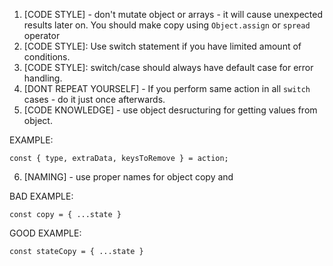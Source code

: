 1. [CODE STYLE] - don't mutate object or arrays - it will cause unexpected results later on. You should make copy using `Object.assign` or `spread` operator
2. [CODE STYLE]: Use switch statement if you have limited amount of conditions.
3. [CODE STYLE]: switch/case should always have default case for error handling.
4. [DONT REPEAT YOURSELF] - If you perform same action in all `switch` cases - do it just once afterwards.
5. [CODE KNOWLEDGE] - use object desructuring for getting values from object.

EXAMPLE:
```
const { type, extraData, keysToRemove } = action;
```

6. [NAMING] - use proper names for object copy and 


BAD EXAMPLE:
```
const copy = { ...state }

```

GOOD EXAMPLE: 
```
const stateCopy = { ...state }
```
